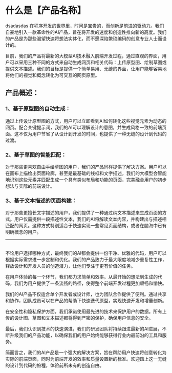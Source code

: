 # 什么是【产品名称】

dsadasdas
在程序开发的世界里，时间是宝贵的，而创新是前进的驱动力。我们自豪地引入一款革命性的AI产品，旨在将开发的速度和创造性推向新的高度。我们的产品是为那些渴望快速将想法实体化，而不愿深陷繁琐编码的创意专业人士而设计的。

目前，我们的产品将最新的大模型AI技术融入前端开发过程，通过直观的界面，用户可以采用三种不同的方式来自动生成网页和相关代码：上传原型图、绘制草图或提供文本描述。我们的目标是提供一个简单易用、无缝的界面，让用户能够容易地将他们的视觉和概念转化为可交互的网页原型。

## 产品概述：

### 1、基于原型图的自动生成：

通过上传设计原型图的方式，用户可以立即看到AI如何转化这些视觉元素为动态的网页。配合关键提示词，我们的AI可以理解设计的意图，并生成风格一致的前端页面。这不仅为用户节省了从设计到开发的时间，也提供了一种无缝的设计到代码的过渡。

### 2、基于草图的智能匹配：

对于那些更喜欢自由手绘草图的用户，我们的产品同样提供了解决方案。用户可以在画布上描绘出页面轮廓，甚至是最基础的线框和文字描述，我们的大模型会智能地识别这些元素并匹配生成一个具有类似布局和功能的页面，完美融合用户的初步想法与实际的前端设计。

### 3、基于文本描述的页面构建：

对于那些更擅长文字描述的用户，我们提供了一种通过纯文本描述来生成页面的方式。用户仅需提供一段描述性文本，我们的AI将解读文本内容，并构建出与描述相匹配的网页。这种方式特别适合于快速实现一些常见页面结构，或者在脑海中已有明确概念的用户。

---

<br>不论用户选择哪种方式，最终我们的AI都会提供一份干净、优雅的代码，用户可以根据实际需求进一步定制和优化。我们的产品致力于最大限度地减少重复性工作，释放设计和开发人员的创造潜力，让他们专注于更有价值的任务。

在用户体验的每一个环节，我们都力求简单和效率。从最开始的想法到生成的代码，我们为用户提供了一条流畅的路径，使得整个前端开发过程更加顺畅和愉快。

我们的AI产品不仅适合单个开发者或设计师，也为团队合作提供了便利。通过共享和协作，团队成员可以在产品的帮助下快速迭代原型，实现快速开发和增量创新。

在安全性和隐私保护方面，我们承诺使用最先进的技术来保护用户的数据。所有上传的设计图、草图和文本描述都将得到严密的保护，确保用户信息的安全。

最后，我们认识到技术的快速演进，我们的研发团队将持续跟进最新的AI进展，不断升级我们的产品功能，以确保我们的用户始终能够获得行业内最前沿的工具和服务。

简而言之，我们的AI产品是一个强大的解决方案，旨在帮助用户快速将创意转化为实际的前端页面，同时为前端开发的效率和质量设置新的标准。欢迎踏上这一无缝的设计到代码的旅程，体验前所未有的创造自由。
